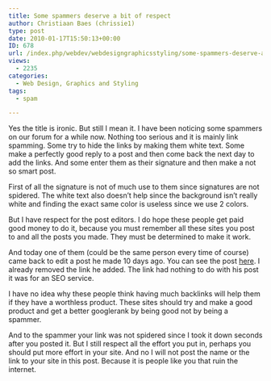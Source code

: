 ```yaml
---
title: Some spammers deserve a bit of respect
author: Christiaan Baes (chrissie1)
type: post
date: 2010-01-17T15:50:13+00:00
ID: 678
url: /index.php/webdev/webdesigngraphicsstyling/some-spammers-deserve-a-bit-of-respect/
views:
  - 2235
categories:
  - Web Design, Graphics and Styling
tags:
  - spam

---
```

Yes the title is ironic. But still I mean it. I have been noticing some spammers on our forum for a while now. Nothing too serious and it is mainly link spamming. Some try to hide the links by making them white text. Some make a perfectly good reply to a post and then come back the next day to add the links. And some enter them as their signature and then make a not so smart post. 

First of all the signature is not of much use to them since signatures are not spidered. The white text also doesn&#8217;t help since the background isn&#8217;t really white and finding the exact same color is useless since we use 2 colors.

But I have respect for the post editors. I do hope these people get paid good money to do it, because you must remember all these sites you post to and all the posts you made. They must be determined to make it work.

And today one of them (could be the same person every time of course) came back to edit a post he made 10 days ago. You can see the post [here][1]. I already removed the link he added. The link had nothing to do with his post it was for an SEO service. 

I have no idea why these people think having much backlinks will help them if they have a worthless product. These sites should try and make a good product and get a better googlerank by being good not by being a spammer. 

And to the spammer your link was not spidered since I took it down seconds after you posted it. But I still respect all the effort you put in, perhaps you should put more effort in your site. And no I will not post the name or the link to your site in this post. Because it is people like you that ruin the internet.

 [1]: http://forum.lessthandot.com/viewtopic.php?f=100&t=2757&p=46860#p46860
